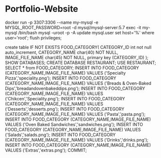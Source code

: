# Portfolio-Website

docker run -p 3307:3306 --name my-mysql -e MYSQL_ROOT_PASSWORD=root -d mysql/mysql-server:5.7
exec -it my-mysql /bin/bash
mysql -uroot -p -A
update mysql.user set host='%' where user='root';
flush privileges;

create table IF NOT EXISTS FOOD_CATEGORY(
CATEGORY_ID int not null auto_increment, 
CATEGORY_NAME char(40) NOT NULL, 
IMAGE_FILE_NAME char(45) NOT NULL,
primary key (CATEGORY_ID)
);
SHOW DATABASES;
CREATE DATABASE RESTAURANT;
USE RESTAURANT;
SELECT * from FOOD_CATEGORY;
INSERT INTO FOOD_CATEGORY (CATEGORY_NAME,IMAGE_FILE_NAME)
VALUES ('Specialty Pizza','speciality.png');
INSERT INTO FOOD_CATEGORY (CATEGORY_NAME,IMAGE_FILE_NAME)
VALUES ('Breads & Oven-Baked Dips','breadandovenbakeddips.png');
INSERT INTO FOOD_CATEGORY (CATEGORY_NAME,IMAGE_FILE_NAME)
VALUES ('Chikcen','Speciality.png');
INSERT INTO FOOD_CATEGORY (CATEGORY_NAME,IMAGE_FILE_NAME)
VALUES ('Desserts','desserts.png');
INSERT INTO FOOD_CATEGORY (CATEGORY_NAME,IMAGE_FILE_NAME)
VALUES ('Pasta','pasta.png');
INSERT INTO FOOD_CATEGORY (CATEGORY_NAME,IMAGE_FILE_NAME)
VALUES ('Oven Baked Sandwiches','sandwiches.png');
INSERT INTO FOOD_CATEGORY (CATEGORY_NAME,IMAGE_FILE_NAME)
VALUES ('Salads','salads.png');
INSERT INTO FOOD_CATEGORY (CATEGORY_NAME,IMAGE_FILE_NAME)
VALUES ('Drinks','drinks.png');
INSERT INTO FOOD_CATEGORY (CATEGORY_NAME,IMAGE_FILE_NAME)
VALUES ('Extras','extras.png');
COMMIT;
